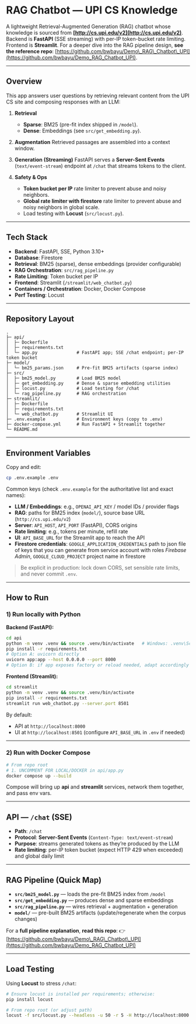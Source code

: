 # RAG Chatbot — UPI CS Knowledge

A lightweight Retrieval-Augmented Generation (RAG) chatbot whose knowledge is sourced from **[http://cs.upi.edu/v2](http://cs.upi.edu/v2)**.
Backend is **FastAPI** (SSE streaming) with per-IP token-bucket rate limiting. Frontend is **Streamlit**.
For a deeper dive into the RAG pipeline design, **see the reference repo**: [https://github.com/bwbayu/Demo\_RAG\_Chatbot\_UPI](https://github.com/bwbayu/Demo_RAG_Chatbot_UPI).

---

## Overview

This app answers user questions by retrieving relevant content from the UPI CS site and composing responses with an LLM:

1. **Retrieval**

   * **Sparse**: BM25 (pre-fit index shipped in `/model`).
   * **Dense**: Embeddings (see `src/get_embedding.py`).

2. **Augmentation**
   Retrieved passages are assembled into a context window.

3. **Generation (Streaming)**
   FastAPI serves a **Server-Sent Events** (`text/event-stream`) endpoint at `/chat` that streams tokens to the client.

4. **Safety & Ops**
   * **Token bucket per IP** rate limiter to prevent abuse and noisy neighbors.
   * **Global rate limiter with firestore** rate limiter to prevent abuse and noisy neighbors in global scale.
   * Load testing with **Locust** (`src/locust.py`).

---

## Tech Stack

* **Backend**: FastAPI, SSE, Python 3.10+
* **Database**: Firestore
* **Retrieval**: BM25 (sparse), dense embeddings (provider configurable)
* **RAG Orchestration**: `src/rag_pipeline.py`
* **Rate Limiting**: Token bucket per IP
* **Frontend**: Streamlit (`/streamlit/web_chatbot.py`)
* **Containers / Orchestration**: Docker, Docker Compose
* **Perf Testing**: Locust

---

## Repository Layout

```
.
├─ api/
│  ├─ Dockerfile
│  ├─ requirements.txt
│  └─ app.py               # FastAPI app; SSE /chat endpoint; per-IP token bucket
├─ model/
│  └─ bm25_params.json     # Pre-fit BM25 artifacts (sparse index)
├─ src/
│  ├─ bm25_model.py        # Load BM25 model
│  ├─ get_embedding.py     # Dense & sparse embedding utilities
│  ├─ locust.py            # Load testing for /chat
│  └─ rag_pipeline.py      # RAG orchestration
├─ streamlit/
│  ├─ Dockerfile
│  ├─ requirements.txt
│  └─ web_chatbot.py       # Streamlit UI
├─ .env.example            # Environment keys (copy to .env)
├─ docker-compose.yml      # Run FastAPI + Streamlit together
└─ README.md
```

---

## Environment Variables

Copy and edit:

```bash
cp .env.example .env
```

Common keys (check `.env.example` for the authoritative list and exact names):

* **LLM / Embeddings**: e.g., `OPENAI_API_KEY` / model IDs / provider flags
* **RAG**: paths for BM25 index (`model/`), source base URL (`http://cs.upi.edu/v2`)
* **Server**: `API_HOST`, `API_PORT` (FastAPI), CORS origins
* **Rate limiting**: e.g., tokens per minute, refill rate
* **UI**: `API_BASE_URL` for the Streamlit app to reach the API
* **Firestore credentials**: `GOOGLE_APPLICATION_CREDENTIALS` path to json file of keys that you can generate from service account with roles *Firebase Admin*, `GOOGLE_CLOUD_PROJECT` project name in firestore

> Be explicit in production: lock down CORS, set sensible rate limits, and never commit `.env`.

---

## How to Run

### 1) Run locally with Python

**Backend (FastAPI):**

```bash
cd api
python -m venv .venv && source .venv/bin/activate   # Windows: .venv\Scripts\activate
pip install -r requirements.txt
# Option A: uvicorn directly
uvicorn app:app --host 0.0.0.0 --port 8000
# Option B: if app exposes factory or reload needed, adapt accordingly
```

**Frontend (Streamlit):**

```bash
cd streamlit
python -m venv .venv && source .venv/bin/activate
pip install -r requirements.txt
streamlit run web_chatbot.py --server.port 8501
```

By default:

* API at `http://localhost:8000`
* UI at `http://localhost:8501` (configure `API_BASE_URL` in `.env` if needed)

---

### 2) Run with Docker Compose

```bash
# From repo root
# 1. UNCOMMENT FOR LOCAL/DOCKER in api/app.py
docker compose up --build
```

Compose will bring up **api** and **streamlit** services, network them together, and pass env vars.

---

## API — `/chat` (SSE)

* **Path**: `/chat`
* **Protocol**: **Server-Sent Events** (`Content-Type: text/event-stream`)
* **Purpose**: streams generated tokens as they’re produced by the LLM
* **Rate limiting**: per-IP token bucket (expect HTTP 429 when exceeded) and global daily limit

---

## RAG Pipeline (Quick Map)

* **`src/bm25_model.py`** — loads the pre-fit BM25 index from `/model`
* **`src/get_embedding.py`** — produces dense and sparse embeddings
* **`src/rag_pipeline.py`** — wires retrieval + augmentation + generation
* **`model/`** — pre-built BM25 artifacts (update/regenerate when the corpus changes)

For a **full pipeline explanation**, **read this repo**:
👉 [https://github.com/bwbayu/Demo\_RAG\_Chatbot\_UPI](https://github.com/bwbayu/Demo_RAG_Chatbot_UPI)

---

## Load Testing

Using **Locust** to stress `/chat`:

```bash
# Ensure locust is installed per requirements; otherwise:
pip install locust

# From repo root (or adjust path)
locust -f src/locust.py --headless -u 50 -r 5 -H http://localhost:8000
```